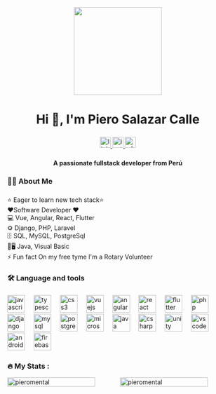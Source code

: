 <div align="center">
  <img height="200" src="https://media.licdn.com/dms/image/v2/D4E16AQGL1Nu8NeTuKA/profile-displaybackgroundimage-shrink_350_1400/profile-displaybackgroundimage-shrink_350_1400/0/1723974195267?e=1729728000&v=beta&t=l7LI6tHlChbtsaE7v3F53CRKb6Scc1KpismhRLVMdco"  />
</div>

###

<h1 align="center">Hi 👋, I'm Piero Salazar Calle</h1>

###

<div align="center">
  <a href="https://www.linkedin.com/in/pierosalazarpro/" target="_blank">
    <img src="https://img.shields.io/static/v1?message=LinkedIn&logo=linkedin&label=&color=0077B5&logoColor=white&labelColor=&style=for-the-badge" height="25" alt="linkedin logo"  />
  </a>
  <a href="https://www.instagram.com/salazarcallepiero/" target="_blank">
    <img src="https://img.shields.io/static/v1?message=Instagram&logo=instagram&label=&color=E4405F&logoColor=white&labelColor=&style=for-the-badge" height="25" alt="instagram logo"  />
  </a>
  <a href="https://wa.me/51923937155" target="_blank">
    <img src="https://img.shields.io/static/v1?message=Whatsapp&logo=whatsapp&label=&color=25D366&logoColor=white&labelColor=&style=for-the-badge" height="25" alt="whatsapp logo"  />
  </a>
</div>

###

<h4 align="center">A passionate fullstack developer from Perú</h4>

###

<h3 align="left">👩‍💻  About Me</h3>

###

<p align="left">⭐ Eager to learn new tech stack⭐<br>❤️Software Developer ❤️<br>💻 Vue, Angular, React, Flutter<br>⚙️ Django, PHP, Laravel<br>🗄️ SQL, MySQL, PostgreSql<br>📱🖥️ Java, Visual Basic<br>⚡ Fun fact On my free tyme I'm a Rotary Volunteer</p>

###

<h3 align="left">🛠 Language and tools</h3>

###

<div align="left">
  <img src="https://cdn.jsdelivr.net/gh/devicons/devicon/icons/javascript/javascript-original.svg" height="40" alt="javascript logo"  />
  <img width="12" />
  <img src="https://cdn.jsdelivr.net/gh/devicons/devicon/icons/typescript/typescript-original.svg" height="40" alt="typescript logo"  />
  <img width="12" />
  <img src="https://cdn.jsdelivr.net/gh/devicons/devicon/icons/css3/css3-original.svg" height="40" alt="css3 logo"  />
  <img width="12" />
  <img src="https://cdn.jsdelivr.net/gh/devicons/devicon/icons/vuejs/vuejs-original.svg" height="40" alt="vuejs logo"  />
  <img width="12" />
  <img src="https://cdn.jsdelivr.net/gh/devicons/devicon/icons/angularjs/angularjs-original.svg" height="40" alt="angularjs logo"  />
  <img width="12" />
  <img src="https://cdn.jsdelivr.net/gh/devicons/devicon/icons/react/react-original.svg" height="40" alt="react logo"  />
  <img width="12" />
  <img src="https://cdn.jsdelivr.net/gh/devicons/devicon/icons/flutter/flutter-original.svg" height="40" alt="flutter logo"  />
  <img width="12" />
  <img src="https://cdn.jsdelivr.net/gh/devicons/devicon/icons/php/php-original.svg" height="40" alt="php logo"  />
  <img width="12" />
  <img src="https://cdn.jsdelivr.net/gh/devicons/devicon/icons/django/django-plain.svg" height="40" alt="django logo"  />
  <img width="12" />
  <img src="https://cdn.jsdelivr.net/gh/devicons/devicon/icons/mysql/mysql-original.svg" height="40" alt="mysql logo"  />
  <img width="12" />
  <img src="https://cdn.jsdelivr.net/gh/devicons/devicon/icons/postgresql/postgresql-original.svg" height="40" alt="postgresql logo"  />
  <img width="12" />
  <img src="https://cdn.jsdelivr.net/gh/devicons/devicon/icons/microsoftsqlserver/microsoftsqlserver-plain-wordmark.svg" height="40" alt="microsoftsqlserver logo"  />
  <img width="12" />
  <img src="https://cdn.jsdelivr.net/gh/devicons/devicon/icons/java/java-original.svg" height="40" alt="java logo"  />
  <img width="12" />
  <img src="https://cdn.jsdelivr.net/gh/devicons/devicon/icons/csharp/csharp-original.svg" height="40" alt="csharp logo"  />
  <img width="12" />
  <img src="https://cdn.jsdelivr.net/gh/devicons/devicon/icons/unity/unity-original.svg" height="40" alt="unity logo"  />
  <img width="12" />
  <img src="https://cdn.jsdelivr.net/gh/devicons/devicon/icons/vscode/vscode-original.svg" height="40" alt="vscode logo"  />
  <img width="12" />
  <img src="https://cdn.jsdelivr.net/gh/devicons/devicon/icons/androidstudio/androidstudio-original.svg" height="40" alt="androidstudio logo"  />
  <img width="12" />
  <img src="https://cdn.jsdelivr.net/gh/devicons/devicon/icons/firebase/firebase-plain.svg" height="40" alt="firebase logo"  />
</div>

###

<h3 align="left">🔥   My Stats :</h3>
<div style="display: flex; flex-direction: row; justify-content: space-between; align-items: center;">
  <div style="flex: 1; margin-right: 10px;">
    <img src="https://github-readme-stats.vercel.app/api?username=pieromental&show_icons=true&theme=radical" alt="pieromental" style="width: 100%; max-width: 200px;" />
  </div>
  <div style="flex: 1;">
    <img src="https://github-readme-stats.vercel.app/api/top-langs/?username=pieromental&layout=compact" alt="pieromental" style="width: 100%; max-width: 200px;" />
  </div>
</div>
